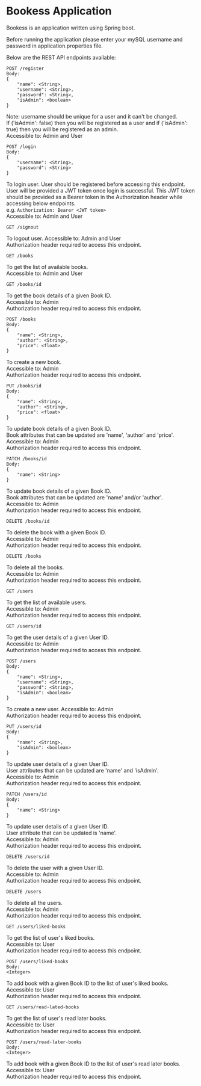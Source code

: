 Bookess Application
===================  

Bookess is an application written using Spring boot.  

Before running the application please enter your mySQL username and password in application.properties file.  

Below are the REST API endpoints available:  

```
POST /register
Body:
{
	"name": <String>,
	"username": <String>,
	"password": <String>,
	"isAdmin": <boolean>
}
```
Note: username should be unique for a user and it can't be changed.  
If ('isAdmin': false) then you will be registered as a user and if ('isAdmin': true) then you will be registered as an admin.  
Accessible to: Admin and User  

```
POST /login
Body:
{
	"username": <String>,
	"password": <String>
}
```
To login user. User should be registered before accessing this endpoint.  
User will be provided a JWT token once login is successful. This JWT token should be provided as a Bearer token in the Authorization header while accessing below endpoints.  
e.g. `Authorization: Bearer <JWT token>`  
Accessible to: Admin and User  

```
GET /signout
```
To logout user.
Accessible to: Admin and User  
Authorization header required to access this endpoint.  

```
GET /books
```
To get the list of available books.  
Accessible to: Admin and User  

```
GET /books/id
```
To get the book details of a given Book ID.  
Accessible to: Admin  
Authorization header required to access this endpoint.  

```
POST /books
Body:
{
	"name": <String>,
	"author": <String>,
	"price": <float>
}
```
To create a new book.  
Accessible to: Admin  
Authorization header required to access this endpoint.  

```
PUT /books/id
Body:
{
	"name": <String>,
	"author": <String>,
	"price": <float>
}
```
To update book details of a given Book ID.  
Book attributes that can be updated are 'name', 'author' and 'price'.  
Accessible to: Admin  
Authorization header required to access this endpoint.  

```
PATCH /books/id
Body:
{
	"name": <String>
}
```
To update book details of a given Book ID.  
Book attributes that can be updated are 'name' and/or 'author'.  
Accessible to: Admin  
Authorization header required to access this endpoint.  

```
DELETE /books/id
```
To delete the book with a given Book ID.  
Accessible to: Admin  
Authorization header required to access this endpoint.  

```
DELETE /books
```
To delete all the books.  
Accessible to: Admin   
Authorization header required to access this endpoint.  

```
GET /users
```
To get the list of available users.  
Accessible to: Admin  
Authorization header required to access this endpoint.  

```
GET /users/id
```
To get the user details of a given User ID.  
Accessible to: Admin  
Authorization header required to access this endpoint.  

```
POST /users
Body:
{
	"name": <String>,
	"username": <String>,
	"password": <String>,
	"isAdmin": <boolean>
}
```
To create a new user.
Accessible to: Admin  
Authorization header required to access this endpoint.  

```
PUT /users/id
Body:
{
	"name": <String>,
	"isAdmin": <boolean>
}
```
To update user details of a given User ID.  
User attributes that can be updated are 'name' and 'isAdmin'.  
Accessible to: Admin  
Authorization header required to access this endpoint.  

```
PATCH /users/id
Body:
{
	"name": <String>
}
```
To update user details of a given User ID.  
User attribute that can be updated is 'name'.  
Accessible to: Admin  
Authorization header required to access this endpoint.  

```
DELETE /users/id
```
To delete the user with a given User ID.  
Accessible to: Admin  
Authorization header required to access this endpoint.  

```
DELETE /users
```
To delete all the users.  
Accessible to: Admin  
Authorization header required to access this endpoint.  

```
GET /users/liked-books
```
To get the list of user's liked books.  
Accessible to: User  
Authorization header required to access this endpoint.  

```
POST /users/liked-books
Body:
<Integer>
```
To add book with a given Book ID to the list of user's liked books.  
Accessible to: User  
Authorization header required to access this endpoint.  

```
GET /users/read-lated-books
```
To get the list of user's read later books.  
Accessible to: User  
Authorization header required to access this endpoint.  

```
POST /users/read-later-books
Body:
<Integer>
```
To add book with a given Book ID to the list of user's read later books.  
Accessible to: User  
Authorization header required to access this endpoint.  
